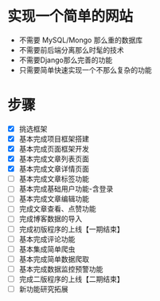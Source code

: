 # 实现一个简单的网站

- 不需要 MySQL/Mongo 那么重的数据库
- 不需要前后端分离那么时髦的技术
- 不需要Django那么完善的功能
- 只需要简单快速实现一个不那么复杂的功能


# 步骤
- [x] 挑选框架
- [x] 基本完成项目框架搭建
- [x] 基本完成页面框架开发
- [x] 基本完成文章列表页面
- [x] 基本完成文章详情页面
- [ ] 基本完成文章标签功能
- [ ] 基本完成基础用户功能-含登录
- [ ] 基本完成文章编辑功能
- [ ] 完成文章查看、点赞功能
- [ ] 完成博客数据的导入
- [ ] 完成初版程序的上线【一期结束】
- [ ] 基本完成评论功能
- [ ] 基本集成简单爬虫
- [ ] 基本完成简单数据爬取
- [ ] 基本完成数据监控预警功能
- [ ] 完成二版程序的上线【二期结束】
- [ ] 新功能研究拓展